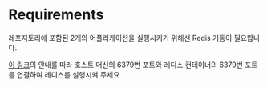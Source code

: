# Requirements

레포지토리에 포함된 2개의 어플리케이션을 실행시키기 위해선 Redis 기동이 필요합니다.

[이 링크](https://jistol.github.io/docker/2017/09/01/docker-redis)의 안내를 따라 호스트 머신의 6379번 포트와 레디스 컨테이너의 6379번 포트를 연결하여 레디스를 실행시켜 주세요
